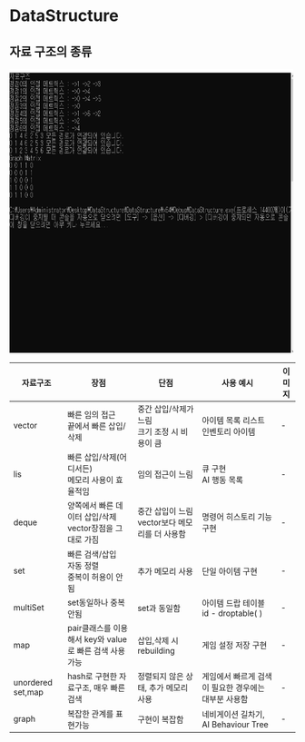 # DataStructure

## 자료 구조의 종류

<img src= "img/graph.png" width ="500" height="500">

|자료구조| 장점 | 단점 | 사용 예시 | 이미지 |
|--------|------|------|---------------|-------|
|vector|빠른 임의 접근<br>끝에서 빠른 삽입/삭제|중간 삽입/삭제가 느림<br>크기 조정 시 비용이 큼|아이템 목록 리스트<br>인벤토리 아이템|-|
|lis   |빠른 삽입/삭제(어디서든)<br>메모리 사용이 효율적임|임의 접근이 느림|큐 구현<br>AI 행동 목록|-|
|deque|양쪽에서 빠른 데이터 삽입/삭제<br>vector장점을 그대로 가짐|중간 삽입이 느림<br>vector보다 메모리를 더 사용함|명령어 히스토리 기능 구현|-|
|set|빠른 검색/삽입<br>자동 정렬<br>중복이 허용이 안됨|추가 메모리 사용|단일 아이템 구현|-|
|multiSet|set동일하나 중복안됨|set과 동일함|아이템 드랍 테이블 id - droptable( )|-|
|map|pair클래스를 이용해서 key와 value로 빠른 검색 사용 가능|삽입,삭제 시 rebuilding|게임 설정 저장 구현|-|
|unordered set,map| hash로 구현한 자료구조, 매우 빠른 검색|정렬되지 않은 상태, 추가 메모리 사용|게임에서 빠르게 검색이 필요한 경우에는 대부분 사용함|-|
|graph|복잡한 관계를 표현가능|구현이 복잡함|네비게이션 길차기, AI Behaviour Tree|-|
